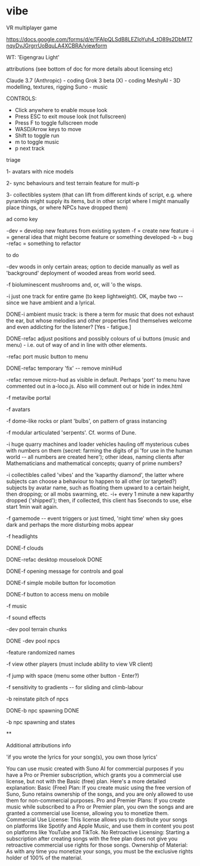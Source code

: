 # vibe
VR multiplayer game

https://docs.google.com/forms/d/e/1FAIpQLSdB8LEZIoYuh4_tO89s2DbMT7nqyDvJGrgrrUoBquLA4XCBRA/viewform

WT: 'Eigengrau Light'

attributions
(see bottom of doc for more details about licensing etc)

Claude 3.7 (Anthropic) - coding
Grok 3 beta (X) - coding
MeshyAI - 3D modelling, textures, rigging
Suno - music


CONTROLS:
- Click anywhere to enable mouse look
- Press ESC to exit mouse look (not fullscreen)
- Press F to toggle fullscreen mode
- WASD/Arrow keys to move
- Shift to toggle run
- m to toggle music
- p next track

triage

1- avatars with nice models

2- sync behaviours and test terrain feature for multi-p

3- collectibles system (that can lift from different kinds of script, e.g. where pyramids might supply its items, but in other script where I might manually place things, or where NPCs have dropped them)

ad como key

-dev = develop new features from existing system
-f = create new feature
-i = general idea that might become feature or something developed
-b = bug
-refac = something to refactor

to do

-dev woods in only certain areas; option to decide manually as well as 'background' deployment of wooded areas from world seed.

-f bioluminescent mushrooms and, or, will 'o the wisps.

-i just one track for entire game (to keep lightweight). OK, maybe two -- since we have ambient and a lyrical.

DONE-i ambient music track: is there a term for music that does not exhaust the ear, but whose melodies and other properties find themselves welcome and even addicting for the listener?
[Yes - fatigue.]

DONE-refac adjust positions and possibly colours of ui buttons (music and menu) - i.e. out of way of and in line with other elements.

-refac port music button to menu

DONE-refac temporary 'fix' -- remove miniHud

-refac remove micro-hud as visible in default. Perhaps 'port' to menu
have commented out in a-loco.js. Also will comment out or hide in index.html

-f metavibe portal

-f avatars

-f dome-like rocks or plant 'bulbs', on pattern of grass instancing

-f modular articulated 'serpents'. Cf. worms of Dune. 

-i huge quarry machines and loader vehicles hauling off mysterious cubes with numbers on them (secret: farming the digits of pi 'for use in the human world -- all numbers are created here'); other ideas, naming clients after Mathematicians and mathematical concepts; quarry of prime numbers?

-i collectibles called 'vibes' and the 'kaparthy diamond', the latter where subjects can choose a behaviour to happen to all other (or targeted?) subjects by avatar name, such as floating them upward to a certain height, then dropping; or all mobs swarming, etc.
-i+ every 1 minute a new kaparthy dropped ('shipped'); then, if collected, this client has 5seconds to use, else start 1min wait again.

-f gamemode -- event triggers or just timed, 'night time' when sky goes dark and perhaps the more disturbing mobs appear

-f headlights

DONE-f clouds

DONE-refac desktop mouselook DONE

DONE-f opening message for controls and goal

DONE-f simple mobile button for locomotion 

DONE-f button to access menu on mobile

-f music

-f sound effects

-dev pool terrain chunks

DONE -dev pool npcs

-feature randomized names

-f view other players (must include ability to view VR client)

-f jump with space (menu some other button - Enter?)

-f sensitivity to gradients -- for sliding and climb-labour

-b reinstate pitch of npcs

DONE-b npc spawning DONE

-b npc spawning and states


**

Additional attributions info

'if you wrote the lyrics for your song(s), you own those lyrics'

You can use music created with Suno AI for commercial purposes if you have a Pro or Premier subscription, which grants you a commercial use license, but not with the Basic (free) plan. 
Here's a more detailed explanation:
Basic (Free) Plan:
If you create music using the free version of Suno, Suno retains ownership of the songs, and you are only allowed to use them for non-commercial purposes. 
Pro and Premier Plans:
If you create music while subscribed to a Pro or Premier plan, you own the songs and are granted a commercial use license, allowing you to monetize them. 
Commercial Use License:
This license allows you to distribute your songs on platforms like Spotify and Apple Music, and use them in content you post on platforms like YouTube and TikTok. 
No Retroactive Licensing:
Starting a subscription after creating songs with the free plan does not give you retroactive commercial use rights for those songs. 
Ownership of Material:
As with any time you monetize your songs, you must be the exclusive rights holder of 100% of the material. 